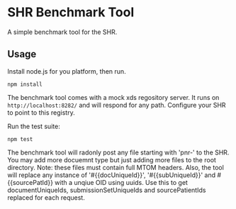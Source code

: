 SHR Benchmark Tool
==================

A simple benchmark tool for the SHR.

Usage
-----

Install node.js for you platform, then run.

`npm install`

The benchmark tool comes with a mock xds regository server. It runs on `http://localhost:8282/` and will respond for any path. Configure your SHR to point to this registry.

Run the test suite:

`npm test`

The benchmark tool will radonly post any file starting with 'pnr-' to the SHR. You may add more docuemnt type but just adding more files to the root directory. Note: these files must contain full MTOM headers. Also, the tool will replace any instance of '#{{docUniqueId}}', '#{{subUniqueId}}' and #{{sourcePatId}} with a unqiue OID using uuids. Use this to get documentUniqueIds, submissionSetUniqueIds and sourcePatientIds replaced for each request.